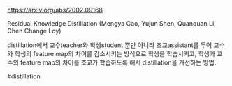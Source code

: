 https://arxiv.org/abs/2002.09168

Residual Knowledge Distillation (Mengya Gao, Yujun Shen, Quanquan Li, Chen Change Loy)

distillation에서 교수teacher와 학생student 뿐만 아니라 조교assistant를 두어 교수와 학생의 feature map의 차이를 감소시키는 방식으로 학생을 학습시키고, 학생과 교수의 feature map의 차이를 조교가 학습하도록 해서 distillation을 개선하는 방법.

#distillation 